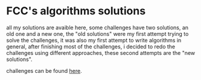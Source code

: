 # FCC's algorithms solutions
all my solutions are avaible here, some challenges have two solutions, an old one and a new one, the "old solutions" were my first attempt trying to solve the challenges, it was also my first attempt to write algorithms in general, after finishing most of the challenges, i decided to redo the challenges using different approaches, these second attempts are the "new solutions".

challenges can be found [here](https://www.freecodecamp.org/).
